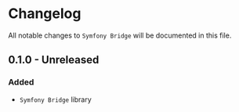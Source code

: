 # Changelog

All notable changes to `Symfony Bridge` will be documented in this file.

## 0.1.0 - Unreleased

### Added
- `Symfony Bridge` library